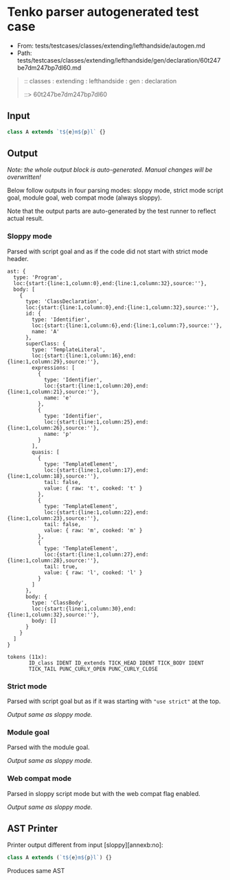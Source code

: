 # Tenko parser autogenerated test case

- From: tests/testcases/classes/extending/lefthandside/autogen.md
- Path: tests/testcases/classes/extending/lefthandside/gen/declaration/60t247be7dm247bp7dl60.md

> :: classes : extending : lefthandside : gen : declaration
>
> ::> 60t247be7dm247bp7dl60

## Input


`````js
class A extends `t${e}m${p}l` {}
`````

## Output

_Note: the whole output block is auto-generated. Manual changes will be overwritten!_

Below follow outputs in four parsing modes: sloppy mode, strict mode script goal, module goal, web compat mode (always sloppy).

Note that the output parts are auto-generated by the test runner to reflect actual result.

### Sloppy mode

Parsed with script goal and as if the code did not start with strict mode header.

`````
ast: {
  type: 'Program',
  loc:{start:{line:1,column:0},end:{line:1,column:32},source:''},
  body: [
    {
      type: 'ClassDeclaration',
      loc:{start:{line:1,column:0},end:{line:1,column:32},source:''},
      id: {
        type: 'Identifier',
        loc:{start:{line:1,column:6},end:{line:1,column:7},source:''},
        name: 'A'
      },
      superClass: {
        type: 'TemplateLiteral',
        loc:{start:{line:1,column:16},end:{line:1,column:29},source:''},
        expressions: [
          {
            type: 'Identifier',
            loc:{start:{line:1,column:20},end:{line:1,column:21},source:''},
            name: 'e'
          },
          {
            type: 'Identifier',
            loc:{start:{line:1,column:25},end:{line:1,column:26},source:''},
            name: 'p'
          }
        ],
        quasis: [
          {
            type: 'TemplateElement',
            loc:{start:{line:1,column:17},end:{line:1,column:18},source:''},
            tail: false,
            value: { raw: 't', cooked: 't' }
          },
          {
            type: 'TemplateElement',
            loc:{start:{line:1,column:22},end:{line:1,column:23},source:''},
            tail: false,
            value: { raw: 'm', cooked: 'm' }
          },
          {
            type: 'TemplateElement',
            loc:{start:{line:1,column:27},end:{line:1,column:28},source:''},
            tail: true,
            value: { raw: 'l', cooked: 'l' }
          }
        ]
      },
      body: {
        type: 'ClassBody',
        loc:{start:{line:1,column:30},end:{line:1,column:32},source:''},
        body: []
      }
    }
  ]
}

tokens (11x):
       ID_class IDENT ID_extends TICK_HEAD IDENT TICK_BODY IDENT
       TICK_TAIL PUNC_CURLY_OPEN PUNC_CURLY_CLOSE
`````

### Strict mode

Parsed with script goal but as if it was starting with `"use strict"` at the top.

_Output same as sloppy mode._

### Module goal

Parsed with the module goal.

_Output same as sloppy mode._

### Web compat mode

Parsed in sloppy script mode but with the web compat flag enabled.

_Output same as sloppy mode._

## AST Printer

Printer output different from input [sloppy][annexb:no]:

````js
class A extends (`t${e}m${p}l`) {}
````

Produces same AST
